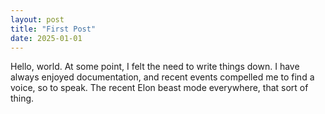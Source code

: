 ```yaml
---
layout: post
title: "First Post"
date: 2025-01-01
---
```


Hello, world. At some point, I felt the need to write things down. I have always enjoyed documentation, and recent events compelled me to find a voice, so to speak. The recent Elon beast mode everywhere, that sort of thing.
